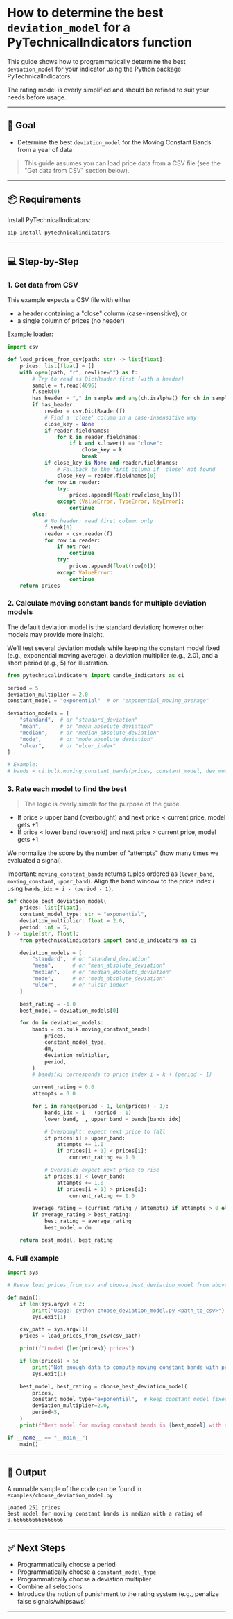 # How to determine the best `deviation_model` for a PyTechnicalIndicators function

This guide shows how to programmatically determine the best `deviation_model` for your indicator using the Python package PyTechnicalIndicators.

The rating model is overly simplified and should be refined to suit your needs before usage.

---

## 🎯 Goal

- Determine the best `deviation_model` for the Moving Constant Bands from a year of data

> This guide assumes you can load price data from a CSV file (see the "Get data from CSV" section below).

---

## 📦 Requirements

Install PyTechnicalIndicators:

```bash
pip install pytechnicalindicators
```

---

## 💻 Step-by-Step

### 1. Get data from CSV

This example expects a CSV file with either
- a header containing a "close" column (case-insensitive), or
- a single column of prices (no header)

Example loader:

```python
import csv

def load_prices_from_csv(path: str) -> list[float]:
    prices: list[float] = []
    with open(path, "r", newline="") as f:
        # Try to read as DictReader first (with a header)
        sample = f.read(4096)
        f.seek(0)
        has_header = "," in sample and any(ch.isalpha() for ch in sample.splitlines()[0])
        if has_header:
            reader = csv.DictReader(f)
            # Find a 'close' column in a case-insensitive way
            close_key = None
            if reader.fieldnames:
                for k in reader.fieldnames:
                    if k and k.lower() == "close":
                        close_key = k
                        break
            if close_key is None and reader.fieldnames:
                # Fallback to the first column if 'close' not found
                close_key = reader.fieldnames[0]
            for row in reader:
                try:
                    prices.append(float(row[close_key]))
                except (ValueError, TypeError, KeyError):
                    continue
        else:
            # No header: read first column only
            f.seek(0)
            reader = csv.reader(f)
            for row in reader:
                if not row:
                    continue
                try:
                    prices.append(float(row[0]))
                except ValueError:
                    continue
    return prices
```

### 2. Calculate moving constant bands for multiple deviation models

The default deviation model is the standard deviation; however other models may provide more insight.

We’ll test several deviation models while keeping the constant model fixed (e.g., exponential moving average), a deviation multiplier (e.g., 2.0), and a short period (e.g., 5) for illustration.

```python
from pytechnicalindicators import candle_indicators as ci

period = 5
deviation_multiplier = 2.0
constant_model = "exponential"  # or "exponential_moving_average"

deviation_models = [
    "standard",  # or "standard_deviation"
    "mean",      # or "mean_absolute_deviation"
    "median",    # or "median_absolute_deviation"
    "mode",      # or "mode_absolute_deviation"
    "ulcer",     # or "ulcer_index"
]

# Example:
# bands = ci.bulk.moving_constant_bands(prices, constant_model, dev_model, deviation_multiplier, period)
```

### 3. Rate each model to find the best

> The logic is overly simple for the purpose of the guide.

- If price > upper band (overbought) and next price < current price, model gets +1
- If price < lower band (oversold) and next price > current price, model gets +1

We normalize the score by the number of "attempts" (how many times we evaluated a signal).

Important: `moving_constant_bands` returns tuples ordered as (`lower_band`, `moving_constant`, `upper_band`). Align the band window to the price index i using `bands_idx = i - (period - 1)`.

```python
def choose_best_deviation_model(
    prices: list[float],
    constant_model_type: str = "exponential",
    deviation_multiplier: float = 2.0,
    period: int = 5,
) -> tuple[str, float]:
    from pytechnicalindicators import candle_indicators as ci

    deviation_models = [
        "standard",  # or "standard_deviation"
        "mean",      # or "mean_absolute_deviation"
        "median",    # or "median_absolute_deviation"
        "mode",      # or "mode_absolute_deviation"
        "ulcer",     # or "ulcer_index"
    ]

    best_rating = -1.0
    best_model = deviation_models[0]

    for dm in deviation_models:
        bands = ci.bulk.moving_constant_bands(
            prices,
            constant_model_type,
            dm,
            deviation_multiplier,
            period,
        )
        # bands[k] corresponds to price index i = k + (period - 1)

        current_rating = 0.0
        attempts = 0.0

        for i in range(period - 1, len(prices) - 1):
            bands_idx = i - (period - 1)
            lower_band, _, upper_band = bands[bands_idx]

            # Overbought: expect next price to fall
            if prices[i] > upper_band:
                attempts += 1.0
                if prices[i + 1] < prices[i]:
                    current_rating += 1.0

            # Oversold: expect next price to rise
            if prices[i] < lower_band:
                attempts += 1.0
                if prices[i + 1] > prices[i]:
                    current_rating += 1.0

        average_rating = (current_rating / attempts) if attempts > 0 else 0.0
        if average_rating > best_rating:
            best_rating = average_rating
            best_model = dm

    return best_model, best_rating
```

### 4. Full example

```python
import sys

# Reuse load_prices_from_csv and choose_best_deviation_model from above

def main():
    if len(sys.argv) < 2:
        print("Usage: python choose_deviation_model.py <path_to_csv>")
        sys.exit(1)

    csv_path = sys.argv[1]
    prices = load_prices_from_csv(csv_path)

    print(f"Loaded {len(prices)} prices")

    if len(prices) < 5:
        print("Not enough data to compute moving constant bands with period 5.")
        sys.exit(1)

    best_model, best_rating = choose_best_deviation_model(
        prices,
        constant_model_type="exponential",  # keep constant model fixed for this search
        deviation_multiplier=2.0,
        period=5,
    )
    print(f"Best model for moving constant bands is {best_model} with a rating of {best_rating}")

if __name__ == "__main__":
    main()
```

---

## 🧪 Output

A runnable sample of the code can be found in `examples/choose_deviation_model.py`

```text
Loaded 251 prices
Best model for moving constant bands is median with a rating of 0.6666666666666666
```

---

## ✅ Next Steps

- Programmatically choose a period
- Programmatically choose a `constant_model_type`
- Programmatically choose a deviation multiplier
- Combine all selections
- Introduce the notion of punishment to the rating system (e.g., penalize false signals/whipsaws)

---

